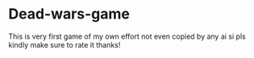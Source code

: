 # Dead-wars-game
This is very first game of my own effort not even copied by any ai si pls kindly make sure to rate it thanks!
